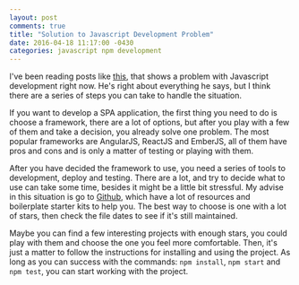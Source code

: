 ```yaml
---
layout: post
comments: true
title: "Solution to Javascript Development Problem"
date: 2016-04-18 11:17:00 -0430
categories: javascript npm development
---
```

I've been reading posts like [this](http://www.planningforaliens.com/blog/2016/04/11/why-js-development-is-crazy/), that shows
a problem with Javascript development right now. He's right about everything he says, but I think there are a series of steps
you can take to handle the situation.

If you want to develop a SPA application, the first thing you need to do is choose a framework, there are a lot of options,
but after you play with a few of them and take a decision, you already solve one problem. The most popular frameworks are
AngularJS, ReactJS and EmberJS, all of them have pros and cons and is only a matter of testing or playing with them.

After you have decided the framework to use, you need a series of tools to development, deploy and testing. There are a lot,
and try to decide what to use can take some time, besides it might be a little bit stressful. My advise in this situation is go
to [Github](https://github.com/), which have a lot of resources and boilerplate starter kits to help you. The best way
to choose is one with a lot of stars, then check the file dates to see if it's still maintained.

Maybe you can find a few interesting projects with enough stars, you could play with them and choose the one you feel more
comfortable. Then, it's just a matter to follow the instructions for installing and using the project. As long as you
can success with the commands: `npm install`, `npm start` and `npm test`, you can start working with the project.

